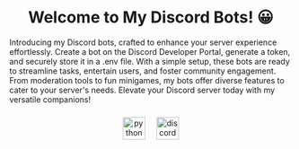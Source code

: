 <h1 align="center">Welcome to My Discord Bots! 😀</h1>


<p align="left">Introducing my Discord bots, crafted to enhance your server experience effortlessly. Create a bot on the Discord Developer Portal, generate a token, and securely store it in a .env file. With a simple setup, these bots are ready to streamline tasks, entertain users, and foster community engagement. From moderation tools to fun minigames, my bots offer diverse features to cater to your server's needs. Elevate your Discord server today with my versatile companions!</p>

###

<div align="center">
  <img src="https://img.shields.io/badge/Python-3776AB?logo=python&logoColor=white&style=for-the-badge" height="40" alt="python logo"  />
  <img width="12" />
  <img src="https://img.shields.io/badge/Discord-5865F2?logo=discord&logoColor=white&style=for-the-badge" height="40" alt="discord logo"  />
</div>

###
